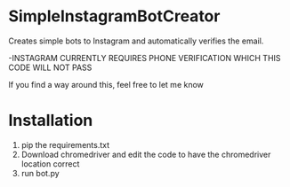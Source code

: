 # SimpleInstagramBotCreator

Creates simple bots to Instagram and automatically verifies the email.

-INSTAGRAM CURRENTLY REQUIRES PHONE VERIFICATION WHICH THIS CODE WILL NOT PASS

If you find a way around this, feel free to let me know

# Installation

1. pip the requirements.txt
2. Download chromedriver and edit the code to have the chromedriver location correct
2. run bot.py

